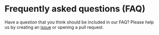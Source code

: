 # Frequently asked questions (FAQ)

Have a question that you think should be included in our FAQ? Please help us by creating an [issue](https://github.com/Shopify/libra-web-tools/issues/new?template=ENHANCEMENT.md) or opening a pull request.
